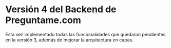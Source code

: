 # Versión 4 del Backend de Preguntame.com

Esta vez implementado todas las funcionalidades que quedaron pendientes en la versión 3, además de mejorar la arquitectura en capas.

